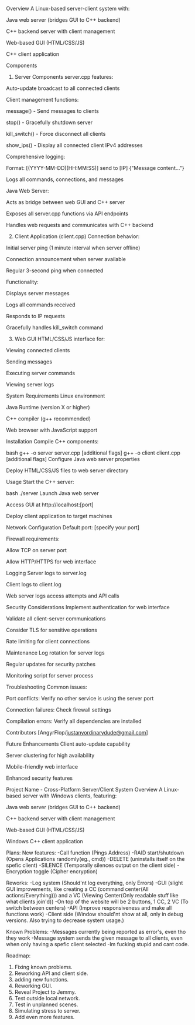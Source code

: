 Overview
A Linux-based server-client system with:

Java web server (bridges GUI to C++ backend)

C++ backend server with client management

Web-based GUI (HTML/CSS/JS)

C++ client application

Components
1. Server Components
server.cpp features:

Auto-update broadcast to all connected clients

Client management functions:

message() - Send messages to clients

stop() - Gracefully shutdown server

kill_switch() - Force disconnect all clients

show_ips() - Display all connected client IPv4 addresses

Comprehensive logging:

Format: [(YYYY-MM-DD)(HH:MM:SS)] send to [IP] {"Message content..."}

Logs all commands, connections, and messages

Java Web Server:

Acts as bridge between web GUI and C++ server

Exposes all server.cpp functions via API endpoints

Handles web requests and communicates with C++ backend

2. Client Application (client.cpp)
Connection behavior:

Initial server ping (1 minute interval when server offline)

Connection announcement when server available

Regular 3-second ping when connected

Functionality:

Displays server messages

Logs all commands received

Responds to IP requests

Gracefully handles kill_switch command

3. Web GUI
HTML/CSS/JS interface for:

Viewing connected clients

Sending messages

Executing server commands

Viewing server logs

System Requirements
Linux environment

Java Runtime (version X or higher)

C++ compiler (g++ recommended)

Web browser with JavaScript support

Installation
Compile C++ components:

bash
g++ -o server server.cpp [additional flags]
g++ -o client client.cpp [additional flags]
Configure Java web server properties

Deploy HTML/CSS/JS files to web server directory

Usage
Start the C++ server:

bash
./server
Launch Java web server

Access GUI at http://localhost:[port]

Deploy client application to target machines

Network Configuration
Default port: [specify your port]

Firewall requirements:

Allow TCP on server port

Allow HTTP/HTTPS for web interface

Logging
Server logs to server.log

Client logs to client.log

Web server logs access attempts and API calls

Security Considerations
Implement authentication for web interface

Validate all client-server communications

Consider TLS for sensitive operations

Rate limiting for client connections

Maintenance
Log rotation for server logs

Regular updates for security patches

Monitoring script for server process

Troubleshooting
Common issues:

Port conflicts: Verify no other service is using the server port

Connection failures: Check firewall settings

Compilation errors: Verify all dependencies are installed

Contributors
[AngyrFlop/justanyordinarydude@gmail.com]

Future Enhancements
Client auto-update capability

Server clustering for high availability

Mobile-friendly web interface

Enhanced security features

Project Name - Cross-Platform Server/Client System
Overview
A Linux-based server with Windows clients, featuring:

Java web server (bridges GUI to C++ backend)

C++ backend server with client management

Web-based GUI (HTML/CSS/JS)

Windows C++ client application

Plans:
New features:
-Call function (Pings Address)
-RAID start/shutdown (Opens Applications randomly(eg., cmd))
-DELETE (uninstalls itself on the spefic client)
-SILENCE (Temporally silences output on the client side)
-Encryption toggle (Cipher encryption)

Reworks:
-Log system (Should'nt log everything, only Errors)
-GUI (slight GUI improvements, like creating a CC (command center(All actions/Everything))) and a VC (Viewing Center(Only readable stuff like what clients join'd))
    -On top of the website will be 2 buttons, 1 CC, 2 VC (To switch between centers)
-API (Improve responsiveness and make all functions work)
-Client side (Window should'nt show at all, only in debug versions. Also trying to decrease system usage.)

Known Problems:
-Messages currently being reported as error's, even tho they work
-Message system sends the given message to all clients, even when only having a spefic client selected
-Im fucking stupid and cant code.

Roadmap:
1. Fixing known problems.
2. Reworking API and client side.
3. adding new functions.
4. Reworking GUI.
5. Reveal Project to Jemmy.
6. Test outside local network.
7. Test in unplanned scenes.
8. Simulating stress to server.
9. Add even more features.



